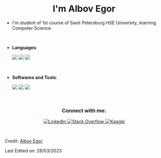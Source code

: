 
<h1 align="center"><b>I'm Albov Egor </b></h1>

- I'm student of 1st course of Saint Petersburg HSE University, learning Computer Science 

[//]: # (- I’m currently open for an Intern or a new job opportunity, this is [my resume]&#40;https://read.cv/0xabdulkhalid&#41;)


<br>

<p align="center">

- **Languages**:

  <img src="https://img.shields.io/badge/-C-c58545?style=for-the-badge&logo=c&logoColor=c58545&labelColor=282828">
  <img src="https://img.shields.io/badge/-C++-d1a01f?style=for-the-badge&logo=c%2B%2B&&logoColor=d1a01f&labelColor=282828">
  <img src="https://img.shields.io/badge/-Bash-D6D6D6?style=for-the-badge&logo=powershell&logoColor=D6D6D6&labelColor=282828">

<br>

- **Softwares and Tools**:

  <img src="https://img.shields.io/badge/-git-A51414?style=for-the-badge&logo=git&logoColor=A51414&labelColor=282828">
  <img src="https://img.shields.io/badge/-docker-98b982?style=for-the-badge&logo=docker&logoColor=98b982&labelColor=282828">
  <img src="https://img.shields.io/badge/-linux-3D3D3D?style=for-the-badge&logo=linux&logoColor=white&labelColor=282828">
<br>


<h3 align="center">Connect with me:</h3>
<p align="center">


<a href="https://t.me/piqvan" target="_blank">
    <img alt="LinkedIn" src="https://img.shields.io/badge/telegram-0077B5?style=for-the-badge&logo=telegram&logoColor=white">
  </a>   
   <a href="mailto:albov.egor@gmail.com" target="_blank">
    <img alt="Stack Overflow" src="https://img.shields.io/badge/gmail-FE7A16?style=for-the-badge&logo=gmail&logoColor=white">
  </a>  
  <a href="https://www.instagram.com/_pingvin_4ik_/" target="_blank">
    <img alt="Kaggle" src="https://img.shields.io/badge/instagram-20BEFF?style=for-the-badge&logo=instagram&logoColor=white">
  </a>

</p>

<br>



[//]: # (## <img src="https://media.giphy.com/media/iY8CRBdQXODJSCERIr/giphy.gif" width="35"><b> Github Stats </b>)

[//]: # (<br>)

[//]: # ()
[//]: # (<div align="center">)

[//]: # ()
[//]: # (<a href="https://github.com/0xabdulkhalid/">)

[//]: # (  <img width="49.5%" src="https://github-readme-stats.vercel.app/api?username=pingvan&show_icons=true&theme=gruvbox&hide_border=true" />)

[//]: # (    <img width="49.5%" src="https://github-readme-streak-stats.herokuapp.com/?user=pingvan&theme=gruvbox&hide_border=true" />)

[//]: # ()
[//]: # (</a>)

[//]: # (</div>)

Credit: [Albov Egor](https://github.com/pingvan)

Last Edited on: 28/03/2023
